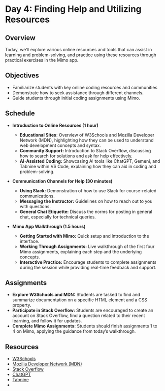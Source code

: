 # Day 4: Finding Help and Utilizing Resources

## Overview

Today, we'll explore various online resources and tools that can assist in learning and problem-solving, and practice using these resources through practical exercises in the Mimo app.

## Objectives

- Familiarize students with key online coding resources and communities.
- Demonstrate how to seek assistance through different channels.
- Guide students through initial coding assignments using Mimo.

## Schedule

- **Introduction to Online Resources (1 hour)**
    
    - **Educational Sites:** Overview of W3Schools and Mozilla Developer Network (MDN), highlighting how they can be used to understand web development concepts and syntax.
    - **Community Support:** Introduction to Stack Overflow, discussing how to search for solutions and ask for help effectively.
    - **AI-Assisted Coding:** Showcasing AI tools like ChatGPT, Gemeni, and Tabnine within VS Code, explaining how they can aid in coding and problem-solving.
- **Communication Channels for Help (30 minutes)**
    
    - **Using Slack:** Demonstration of how to use Slack for course-related communications.
    - **Messaging the Instructor:** Guidelines on how to reach out to you with questions.
    - **General Chat Etiquette:** Discuss the norms for posting in general chat, especially for technical queries.
- **Mimo App Walkthrough (1.5 hours)**
    
    - **Getting Started with Mimo:** Quick setup and introduction to the interface.
    - **Working Through Assignments:** Live walkthrough of the first four Mimo assignments, explaining each step and the underlying concepts.
    - **Interactive Practice:** Encourage students to complete assignments during the session while providing real-time feedback and support.

## Assignments

- **Explore W3Schools and MDN:** Students are tasked to find and summarize documentation on a specific HTML element and a CSS property.
- **Participate in Stack Overflow:** Students are encouraged to create an account on Stack Overflow, find a question related to their recent learning, and follow it for updates.
- **Complete Mimo Assignments:** Students should finish assignments 1 to 4 on Mimo, applying the guidance from today’s walkthrough.

## Resources

- [W3Schools](https://www.w3schools.com/)
- [Mozilla Developer Network (MDN)](https://developer.mozilla.org/)
- [Stack Overflow](https://stackoverflow.com/)
- [ChatGPT](https://chat.openai.com/)
- [Tabnine](https://www.tabnine.com/)
- 